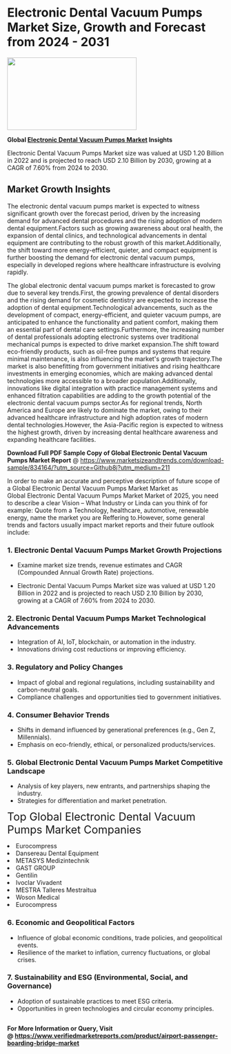 <H1>Electronic Dental Vacuum Pumps Market Size, Growth and Forecast from 2024 - 2031</H1><img class="aligncenter size-medium wp-image-584254" src="https://thirdeyenews.in/wp-content/uploads/2024/09/Global-Market-Research-300x168.jpeg" alt="" width="300" height="168" /><p><strong>Global&nbsp;<a href="https://www.marketsizeandtrends.com/download-sample/834164/?utm_source=Github8j?utm_medium=211">Electronic Dental Vacuum Pumps Market</a> Insights</strong></p><p>Electronic Dental Vacuum Pumps Market size was valued at USD 1.20 Billion in 2022 and is projected to reach USD 2.10 Billion by 2030, growing at a CAGR of 7.60% from 2024 to 2030.</p><p><h2>Market Growth Insights</h2> <p>The electronic dental vacuum pumps market is expected to witness significant growth over the forecast period, driven by the increasing demand for advanced dental procedures and the rising adoption of modern dental equipment.Factors such as growing awareness about oral health, the expansion of dental clinics, and technological advancements in dental equipment are contributing to the robust growth of this market.Additionally, the shift toward more energy-efficient, quieter, and compact equipment is further boosting the demand for electronic dental vacuum pumps, especially in developed regions where healthcare infrastructure is evolving rapidly.</p> <p>The global electronic dental vacuum pumps market is forecasted to grow due to several key trends.First, the growing prevalence of dental disorders and the rising demand for cosmetic dentistry are expected to increase the adoption of dental equipment.Technological advancements, such as the development of compact, energy-efficient, and quieter vacuum pumps, are anticipated to enhance the functionality and patient comfort, making them an essential part of dental care settings.Furthermore, the increasing number of dental professionals adopting electronic systems over traditional mechanical pumps is expected to drive market expansion.The shift toward eco-friendly products, such as oil-free pumps and systems that require minimal maintenance, is also influencing the market's growth trajectory.The market is also benefitting from government initiatives and rising healthcare investments in emerging economies, which are making advanced dental technologies more accessible to a broader population.Additionally, innovations like digital integration with practice management systems and enhanced filtration capabilities are adding to the growth potential of the electronic dental vacuum pumps sector.As for regional trends, North America and Europe are likely to dominate the market, owing to their advanced healthcare infrastructure and high adoption rates of modern dental technologies.However, the Asia-Pacific region is expected to witness the highest growth, driven by increasing dental healthcare awareness and expanding healthcare facilities.<p><span class=""><strong>Download Full PDF Sample Copy of Global Electronic Dental Vacuum Pumps Market Report</strong> @ <a href="https://www.marketsizeandtrends.com/download-sample/834164/?utm_source=Github8j?utm_medium=211" target="_blank">https://www.marketsizeandtrends.com/download-sample/834164/?utm_source=Github8j?utm_medium=211</a></span></p><p>In order to make an accurate and perceptive description of future scope of a Global&nbsp;Electronic Dental Vacuum Pumps Market Market as Global&nbsp;Electronic Dental Vacuum Pumps Market Market of 2025, you need to describe a clear Vision &ndash; What Industry or Linda can you think of for example: Quote from a Technology, healthcare, automotive, renewable energy, name the market you are Reffering to.However, some general trends and factors usually impact market reports and their future outlook include:</p><h3>1.&nbsp;<strong>Electronic Dental Vacuum Pumps Market Growth Projections</strong></h3><ul><li>Examine market size trends, revenue estimates and CAGR (Compounded Annual Growth Rate) projections.</li><li><p>Electronic Dental Vacuum Pumps Market size was valued at USD 1.20 Billion in 2022 and is projected to reach USD 2.10 Billion by 2030, growing at a CAGR of 7.60% from 2024 to 2030.</p></li></ul><h3>2.&nbsp;<strong>Electronic Dental Vacuum Pumps Market Technological Advancements</strong></h3><ul><li>Integration of AI, IoT, blockchain, or automation in the industry.</li><li>Innovations driving cost reductions or improving efficiency.</li></ul><h3>3.&nbsp;<strong>Regulatory and Policy Changes</strong></h3><ul><li>Impact of global and regional regulations, including sustainability and carbon-neutral goals.</li><li>Compliance challenges and opportunities tied to government initiatives.</li></ul><h3>4.&nbsp;<strong>Consumer Behavior Trends</strong></h3><ul><li>Shifts in demand influenced by generational preferences (e.g., Gen Z, Millennials).</li><li>Emphasis on eco-friendly, ethical, or personalized products/services.</li></ul><h3>5.&nbsp;<strong>Global Electronic Dental Vacuum Pumps Market Competitive Landscape</strong></h3><ul><li>Analysis of key players, new entrants, and partnerships shaping the industry.</li><li>Strategies for differentiation and market penetration.</li></ul><p data-pm-slice="1 1 []"><span style="color: inherit; font-family: inherit; font-size: 25px;">Top Global Electronic Dental Vacuum Pumps Market Companies</span></p><div class="" data-test-id=""><p><li>Eurocompress</li><li> Dansereau Dental Equipment</li><li> METASYS Medizintechnik</li><li> GAST GROUP</li><li> Gentilin</li><li> Ivoclar Vivadent</li><li> MESTRA Talleres Mestraitua</li><li> Woson Medical</li><li> Eurocompress</li></p></div><h3>6.&nbsp;<strong>Economic and Geopolitical Factors</strong></h3><ul><li>Influence of global economic conditions, trade policies, and geopolitical events.</li><li>Resilience of the market to inflation, currency fluctuations, or global crises.</li></ul><h3>7.&nbsp;<strong>Sustainability and ESG (Environmental, Social, and Governance)</strong></h3><ul><li>Adoption of sustainable practices to meet ESG criteria.</li><li>Opportunities in green technologies and circular economy principles.</li></ul><h2><strong style="font-size: 14px;">For More Information or Query, Visit @&nbsp;</strong><a style="background-color: #ffffff; font-size: 14px;" href="https://www.marketsizeandtrends.com/report/electronic-dental-vacuum-pumps-market/" target="_blank">https://www.verifiedmarketreports.com/product/airport-passenger-boarding-bridge-market</a></h2>